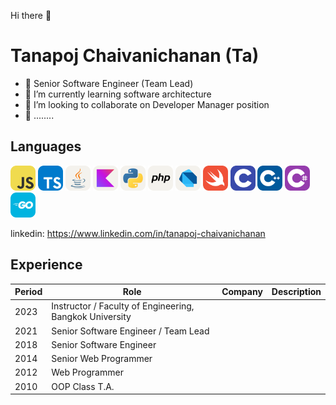Hi there 👋

# Tanapoj Chaivanichanan (Ta)

- 🔭 Senior Software Engineer (Team Lead)
- 🌱 I’m currently learning software architecture
- 👯 I’m looking to collaborate on Developer Manager position
- 💬 ........


## Languages
<p>    
<img src="https://github.com/tandpfun/skill-icons/blob/main/icons/JavaScript.svg" width="40" height="40" />
<img src="https://github.com/tandpfun/skill-icons/blob/main/icons/TypeScript.svg" width="40" height="40" />
<img src="https://github.com/tandpfun/skill-icons/blob/main/icons/Java-Light.svg" width="40" height="40" />
<img src="https://github.com/tandpfun/skill-icons/blob/main/icons/Kotlin-Light.svg" width="40" height="40" />
<img src="https://github.com/tandpfun/skill-icons/blob/main/icons/Python-Light.svg" width="40" height="40" />
<img src="https://github.com/tandpfun/skill-icons/blob/main/icons/PHP-Light.svg" width="40" height="40" />
<img src="https://github.com/tandpfun/skill-icons/blob/main/icons/Dart-Light.svg" width="40" height="40" />
<img src="https://github.com/tandpfun/skill-icons/blob/main/icons/Swift.svg" width="40" height="40" />
<img src="https://github.com/tandpfun/skill-icons/blob/main/icons/C.svg" width="40" height="40" />
<img src="https://github.com/tandpfun/skill-icons/blob/main/icons/CPP.svg" width="40" height="40" />
<img src="https://github.com/tandpfun/skill-icons/blob/main/icons/CS.svg" width="40" height="40" />
<img src="https://github.com/tandpfun/skill-icons/blob/main/icons/GoLang.svg" width="40" height="40" />
</p>
 
linkedin: https://www.linkedin.com/in/tanapoj-chaivanichanan
 
## Experience

| Period | Role | Company | Description  
| --- |  --- | --- | --- |
| 2023 | Instructor / Faculty of Engineering, Bangkok University | | |
| 2021 | Senior Software Engineer / Team Lead | | |
| 2018 | Senior Software Engineer | | |
| 2014 | Senior Web Programmer | | |
| 2012 | Web Programmer | | |
| 2010 | OOP Class T.A. | | |

